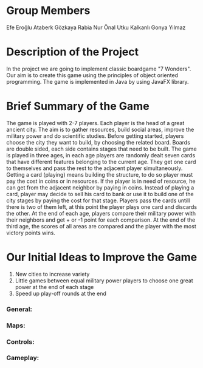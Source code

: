 

# Group Members

Efe Eroğlu
Ataberk Gözkaya
Rabia Nur Önal
Utku Kalkanlı
Gonya Yılmaz

# Description of the Project

In the project we are going to implement classic boardgame "7 Wonders".
Our aim is to create this game using the principles of object oriented programming.
The game is implemented in Java by using JavaFX library.

# Brief Summary of the Game
The game is played with 2-7 players. Each player is the head of a great ancient city. The aim is to gather resources, build social areas, improve the military power and do scientific studies. 
Before getting started, players choose the city they want to build, by choosing the related board. Boards are double sided, each side contains stages that need to be built. 
The game is played in three ages, in each age players are randomly dealt seven cards that have different features belonging to the current age. They get one card to themselves  and pass the rest to the adjacent player simultaneously. Getting a card (playing) means building the structure, to do so player must pay the cost in coins or in resources. If the player is in need of resource, he can get from the adjacent neighbor by paying in coins. 
Instead of playing a card, player may decide to sell his card to bank or use it to build one of the city stages by paying the cost for that stage. Players pass the cards untill there is two of them left, at this point the player plays one card and discards the other. At the end of each age, players compare their military power with their neighbors and get + or -1 point for each comparison. At the end of the third age, the scores of all areas are compared and the player with the most victory points wins.

# Our Initial Ideas to Improve the Game
1) New cities to increase variety
2) Little games between equal military power players to choose one great power at the end of each stage
3) Speed up play-off rounds at the end

### General:


### Maps:


### Controls:


### Gameplay:
